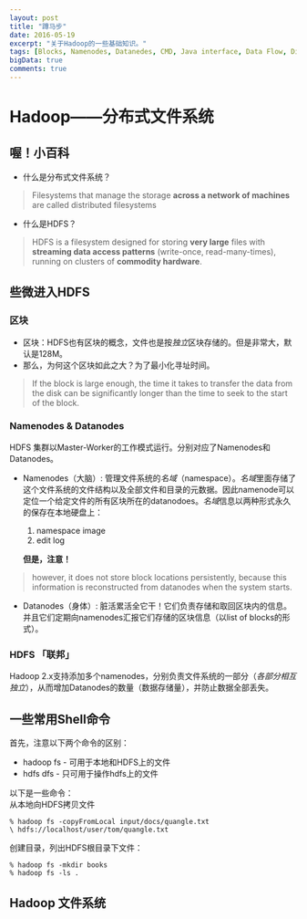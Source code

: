 ```yaml
---
layout: post
title: "蹲马步"
date: 2016-05-19
excerpt: "关于Hadoop的一些基础知识。"
tags: [Blocks, Namenodes, Datanedes, CMD, Java interface, Data Flow, Distcp－并行拷贝]
bigData: true
comments: true
---
```


# Hadoop——分布式文件系统



## 喔！小百科
* 什么是分布式文件系统？
> Filesystems that manage the storage **across a network of machines** are called distributed filesystems

* 	什么是HDFS？
> HDFS is a filesystem designed for storing **very large** files with **streaming data access patterns** (write-once, read-many-times), running on clusters of **commodity hardware**.

## 些微进入HDFS

### 区块

* 区块：HDFS也有区块的概念，文件也是按*独立*区块存储的。但是非常大，默认是128M。
* 那么，为何这个区块如此之大？为了最小化寻址时间。

> If the block is large enough, the time it takes to transfer the data from the disk can be significantly longer than the time to seek to the start of the block.

### Namenodes & Datanodes

HDFS 集群以Master-Worker的工作模式运行。分别对应了Namenodes和Datanodes。  

* Namenodes（大脑）: 管理文件系统的*名域*（namespace）。*名域*里面存储了这个文件系统的文件结构以及全部文件和目录的元数据。因此namenode可以定位一个给定文件的所有区块所在的datanodoes。*名域*信息以两种形式永久的保存在本地硬盘上：
  1. namespace image
  2. edit log

  **但是，注意！**
> however, it does not store block locations persistently, because this information is reconstructed from datanodes when the system starts.

* Datanodes（身体）: 脏活累活全它干！它们负责存储和取回区块内的信息。并且它们定期向namenodes汇报它们存储的区块信息（以list of blocks的形式）。

### HDFS 「联邦」

Hadoop 2.x支持添加多个namenodes，分别负责文件系统的一部分（*各部分相互独立*），从而增加Datanodes的数量（数据存储量），并防止数据全部丢失。

## 一些常用Shell命令

首先，注意以下两个命令的区别：

* hadoop fs - 可用于本地和HDFS上的文件
* hdfs dfs - 只可用于操作hdfs上的文件

以下是一些命令：  
从本地向HDFS拷贝文件

	% hadoop fs -copyFromLocal input/docs/quangle.txt  
	\ hdfs://localhost/user/tom/quangle.txt

创建目录，列出HDFS根目录下文件：

	% hadoop fs -mkdir books	% hadoop fs -ls .
	
## Hadoop 文件系统
<figure>
	<a href="http://breakdimbo.github.io/images/Hadoop-Filesystem.png"></a>
